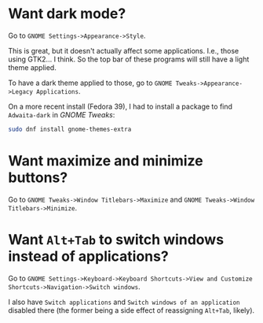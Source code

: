 # Want dark mode?
Go to `GNOME Settings->Appearance->Style`.

This is great, but it doesn't actually affect some applications. I.e., those using GTK2... I think. So the top bar of these programs will still have a light theme applied.

To have a dark theme applied to those, go to `GNOME Tweaks->Appearance->Legacy Applications`.

On a more recent install (Fedora 39), I had to install a package to find `Adwaita-dark` in *GNOME Tweaks*:
```bash
sudo dnf install gnome-themes-extra
```

# Want maximize and minimize buttons?
Go to `GNOME Tweaks->Window Titlebars->Maximize` and `GNOME Tweaks->Window Titlebars->Minimize`.

# Want `Alt+Tab` to switch windows instead of applications?
Go to `GNOME Settings->Keyboard->Keyboard Shortcuts->View and Customize Shortcuts->Navigation->Switch windows`.

I also have `Switch applications` and `Switch windows of an application` disabled there (the former being a side effect of reassigning `Alt+Tab`, likely).
